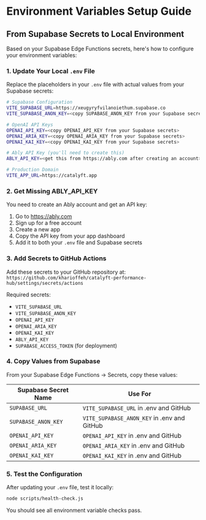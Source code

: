 # Environment Variables Setup Guide

## From Supabase Secrets to Local Environment

Based on your Supabase Edge Functions secrets, here's how to configure your environment variables:

### 1. Update Your Local `.env` File

Replace the placeholders in your `.env` file with actual values from your Supabase secrets:

```bash
# Supabase Configuration
VITE_SUPABASE_URL=https://xeugyryfvilanoiethum.supabase.co
VITE_SUPABASE_ANON_KEY=<copy SUPABASE_ANON_KEY from your Supabase secrets>

# OpenAI API Keys  
OPENAI_API_KEY=<copy OPENAI_API_KEY from your Supabase secrets>
OPENAI_ARIA_KEY=<copy OPENAI_ARIA_KEY from your Supabase secrets>
OPENAI_KAI_KEY=<copy OPENAI_KAI_KEY from your Supabase secrets>

# Ably API Key (you'll need to create this)
ABLY_API_KEY=<get this from https://ably.com after creating an account>

# Production Domain
VITE_APP_URL=https://catalyft.app
```

### 2. Get Missing ABLY_API_KEY

You need to create an Ably account and get an API key:

1. Go to https://ably.com
2. Sign up for a free account
3. Create a new app
4. Copy the API key from your app dashboard
5. Add it to both your `.env` file and Supabase secrets

### 3. Add Secrets to GitHub Actions

Add these secrets to your GitHub repository at:
`https://github.com/kharioffeh/catalyft-performance-hub/settings/secrets/actions`

Required secrets:
- `VITE_SUPABASE_URL`
- `VITE_SUPABASE_ANON_KEY`  
- `OPENAI_API_KEY`
- `OPENAI_ARIA_KEY`
- `OPENAI_KAI_KEY`
- `ABLY_API_KEY`
- `SUPABASE_ACCESS_TOKEN` (for deployment)

### 4. Copy Values from Supabase

From your Supabase Edge Functions → Secrets, copy these values:

| Supabase Secret Name | Use For |
|---------------------|---------|
| `SUPABASE_URL` | `VITE_SUPABASE_URL` in .env and GitHub |
| `SUPABASE_ANON_KEY` | `VITE_SUPABASE_ANON_KEY` in .env and GitHub |
| `OPENAI_API_KEY` | `OPENAI_API_KEY` in .env and GitHub |
| `OPENAI_ARIA_KEY` | `OPENAI_ARIA_KEY` in .env and GitHub |
| `OPENAI_KAI_KEY` | `OPENAI_KAI_KEY` in .env and GitHub |

### 5. Test the Configuration

After updating your `.env` file, test it locally:

```bash
node scripts/health-check.js
```

You should see all environment variable checks pass.